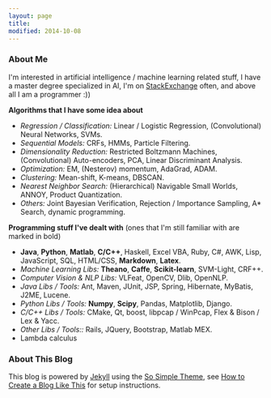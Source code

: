 ```yaml
---
layout: page
title:
modified: 2014-10-08
---
```

### About Me
I'm interested in artificial intelligence / machine learning related stuff, I have a master degree specialized in AI, I'm on [StackExchange](http://stats.stackexchange.com/users/95569/dontloo) often, and above all I am a programmer :))

**Algorithms that I have some idea about** 

- *Regression / Classification:* Linear / Logistic Regression, (Convolutional) Neural Networks, SVMs.
- *Sequential Models:* CRFs, HMMs, Particle Filtering.
- *Dimensionality Reduction:* Restricted Boltzmann Machines, (Convolutional) Auto-encoders, PCA, Linear Discriminant Analysis.
- *Optimization:* EM, (Nesterov) momentum, AdaGrad, ADAM.
- *Clustering:* Mean-shift, K-means, DBSCAN.
- *Nearest Neighbor Search:* (Hierarchical) Navigable Small Worlds, ANNOY, Product Quantization.
- *Others:* Joint Bayesian Verification, Rejection / Importance Sampling, A\* Search, dynamic programming.

**Programming stuff I've dealt with** (ones that I'm still familiar with are marked in bold)  

- **Java**, **Python**, **Matlab**, **C/C++**, Haskell, Excel VBA, Ruby, C#, AWK, Lisp, JavaScript, SQL, HTML/CSS, **Markdown**, **Latex**.
- *Machine Learning Libs:* **Theano**, **Caffe**, **Scikit-learn**, SVM-Light, CRF++.
- *Computer Vision & NLP Libs:* VLFeat, OpenCV, Dlib, OpenNLP.
- *Java Libs / Tools:* Ant, Maven, JUnit, JSP, Spring, Hibernate, MyBatis, J2ME, Lucene.
- *Python Libs / Tools:*  **Numpy**, **Scipy**, Pandas, Matplotlib, Django.
- *C/C++ Libs / Tools:* CMake, Qt, boost, libpcap / WinPcap, Flex & Bison / Lex & Yacc.
- *Other Libs / Tools::* Rails, JQuery, Bootstrap, Matlab MEX.
- Lambda calculus

### About This Blog

This blog is powered by [Jekyll](http://jekyllrb.com/) using the [So Simple Theme](https://mmistakes.github.io/so-simple-theme/), see [How to Create a Blog Like This](/blog/how-to) for setup instructions.
